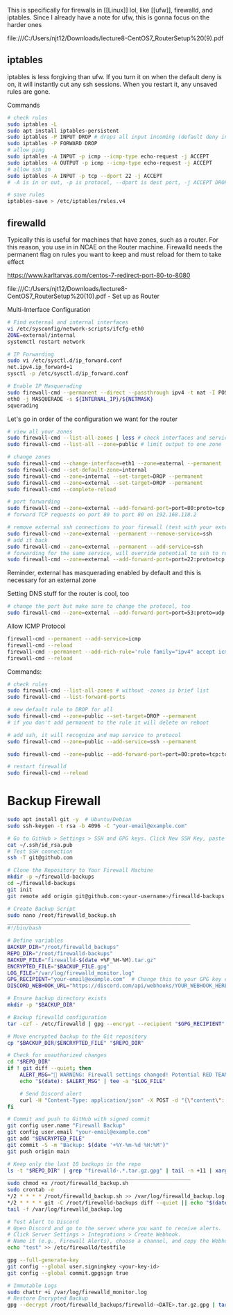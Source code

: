 This is specifically for firewalls in [[Linux]] lol, like [[ufw]], firewalld, and iptables. Since I already have a note for ufw, this is gonna focus on the harder ones

file:///C:/Users/njt12/Downloads/lecture8-CentOS7_RouterSetup%20(9).pdf

## iptables
iptables is less forgiving than ufw. If you turn it on when the default deny is on, it will instantly cut any ssh sessions. When you restart it, any unsaved rules are gone.

Commands
```sh
# check rules
sudo iptables -L
sudo apt install iptables-persistent
sudo iptables -P INPUT DROP # drops all input incoming (default deny in)
sudo iptables -P FORWARD DROP
# allow ping
sudo iptables -A INPUT -p icmp --icmp-type echo-request -j ACCEPT
sudo iptables -A OUTPUT -p icmp --icmp-type echo-request -j ACCEPT
# allow ssh in
sudo iptables -A INPUT -p tcp --dport 22 -j ACCEPT
# -A is in or out, -p is protocol, --dport is dest port, -j ACCEPT DROP REJECT

# save rules
iptables-save > /etc/iptables/rules.v4
```
## firewalld 
Typically this is useful for machines that have zones, such as a router. For this reason, you use in in NCAE on the Router machine. Firewalld needs the permanent flag on rules you want to keep and must reload for them to take effect

https://www.karltarvas.com/centos-7-redirect-port-80-to-8080 

file:///C:/Users/njt12/Downloads/lecture8-CentOS7_RouterSetup%20(10).pdf - Set up as Router

Multi-Interface Configuration
```sh
# Find external and internal interfaces
vi /etc/sysconfig/network-scripts/ifcfg-eth0 
ZONE=external/internal
systemctl restart network

# IP Forwarding
sudo vi /etc/sysctl.d/ip_forward.conf
net.ipv4.ip_forward=1
sysctl -p /etc/sysctl.d/ip_forward.conf

# Enable IP Masquerading
sudo firewall-cmd --permanent --direct --passthrough ipv4 -t nat -I POSTROUTING -o
eth0 -j MASQUERADE -s ${INTERNAL_IP}/${NETMASK}
squerading
```

Let's go in order of the configuration we want for the router
```sh
# view all your zones
sudo firewall-cmd --list-all-zones | less # check interfaces and services in each zone
sudo firewall-cmd --list-all --zone=public # limit output to one zone

# change zones
sudo firewall-cmd --change-interface=eth1 --zone=external --permanent
sudo firewall-cmd --set-default-zone=internal
sudo firewall-cmd --zone=internal --set-target=DROP --permanent
sudo firewall-cmd --zone=external --set-target=DROP --permanent
sudo firewall-cmd --complete-reload

# port forwarding
sudo firewall-cmd --zone=external --add-forward-port=port=80:proto=tcp:toport=80:toaddr=192.168.118.2 --permanent
# forward TCP requests on port 80 to port 80 on 192.168.118.2

# remove external ssh connections to your firewall (test with your external machines)
sudo firewall-cmd --zone=external --permanent --remove-service=ssh
# add it back
sudo firewall-cmd --zone=external --permanent --add-service=ssh
# forwarding for the same service, will override potential to ssh to router
sudo firewall-cmd --zone=external --add-forward-port=port=22:proto=tcp:toport=22:toaddr=192.168.118.2 --permanent
```
Reminder, external has masquerading enabled by default and this is necessary for an external zone

Setting DNS stuff for the router is cool, too
```sh
# change the port but make sure to change the protocol, too
sudo firewall-cmd --zone=external --add-forward-port=port=53:proto=udp:toport=53:toaddr=192.168.118.2 --permanent
```
Allow ICMP Protocol
```sh
firewall-cmd --permanent --add-service=icmp
firewall-cmd --reload
firewall-cmd --permanent --add-rich-rule='rule family="ipv4" accept icmp type echo-request'
firewall-cmd --reload
```

Commands:
```sh
# check rules
sudo firewall-cmd --list-all-zones # without -zones is brief list
sudo firewall-cmd --list-forward-ports

# new default rule to DROP for all
sudo firewall-cmd --zone=public --set-target=DROP --permanent
# if you don't add permanent to the rule it will delete on reboot

# add ssh, it will recognize and map service to protocol
sudo firewall-cmd --zone=public --add-service=ssh --permanent

sudo firewall-cmd --zone=public --add-forward-port=port=80:proto=tcp:toaddr=192.168.1.4:toport=80 --permanent

# restart firewalld
sudo firewall-cmd --reload
```

# Backup Firewall
```sh 
sudo apt install git -y  # Ubuntu/Debian  
sudo ssh-keygen -t rsa -b 4096 -C "your-email@example.com"

# Go to GitHub > Settings > SSH and GPG keys. Click New SSH Key, paste the key, and save it.
cat ~/.ssh/id_rsa.pub
# Test SSH connection
ssh -T git@github.com

# Clone the Repository to Your Firewall Machine
mkdir -p ~/firewalld-backups
cd ~/firewalld-backups
git init
git remote add origin git@github.com:<your-username>/firewalld-backups.git

# Create Backup Script
sudo nano /root/firewalld_backup.sh
___________________________________________________________
#!/bin/bash

# Define variables
BACKUP_DIR="/root/firewalld_backups"
REPO_DIR="/root/firewalld-backups"
BACKUP_FILE="firewalld-$(date +%F_%H-%M).tar.gz"
ENCRYPTED_FILE="$BACKUP_FILE.gpg"
LOG_FILE="/var/log/firewalld_monitor.log"
GPG_RECIPIENT="your-email@example.com"  # Change this to your GPG key email
DISCORD_WEBHOOK_URL="https://discord.com/api/webhooks/YOUR_WEBHOOK_HERE"  # Change this!

# Ensure backup directory exists
mkdir -p "$BACKUP_DIR"

# Backup firewalld configuration
tar -czf - /etc/firewalld | gpg --encrypt --recipient "$GPG_RECIPIENT" > "$BACKUP_DIR/$ENCRYPTED_FILE"

# Move encrypted backup to the Git repository
cp "$BACKUP_DIR/$ENCRYPTED_FILE" "$REPO_DIR"

# Check for unauthorized changes
cd "$REPO_DIR"
if ! git diff --quiet; then
    ALERT_MSG="🚨 WARNING: Firewall settings changed! Potential RED TEAM activity! 🚨"
    echo "$(date): $ALERT_MSG" | tee -a "$LOG_FILE"

    # Send Discord alert
    curl -H "Content-Type: application/json" -X POST -d "{\"content\": \"$ALERT_MSG\"}" "$DISCORD_WEBHOOK_URL"
fi

# Commit and push to GitHub with signed commit
git config user.name "Firewall Backup"
git config user.email "your-email@example.com"
git add "$ENCRYPTED_FILE"
git commit -S -m "Backup: $(date '+%Y-%m-%d %H:%M')"
git push origin main

# Keep only the last 10 backups in the repo
ls -t "$REPO_DIR" | grep "firewalld-.*.tar.gz.gpg" | tail -n +11 | xargs -I {} rm -- "$REPO_DIR/{}" 2>/dev/null || true
___________________________________________________________
sudo chmod +x /root/firewalld_backup.sh
sudo crontab -e
*/2 * * * * /root/firewalld_backup.sh >> /var/log/firewalld_backup.log 2>&1
*/2 * * * * git -C /root/firewalld-backups diff --quiet || echo "$(date): FIREWALL CHANGED!" >> /var/log/firewalld_monitor.log
tail -f /var/log/firewalld_backup.log

# Test Alert to Discord
# Open Discord and go to the server where you want to receive alerts.
# Click Server Settings > Integrations > Create Webhook.
# Name it (e.g., Firewall Alerts), choose a channel, and copy the Webhook URL.
echo "test" >> /etc/firewalld/testfile

gpg --full-generate-key
git config --global user.signingkey <your-key-id>
git config --global commit.gpgsign true

# Immutable Logs
sudo chattr +i /var/log/firewalld_monitor.log
# Restore Encrypted Backup
gpg --decrypt /root/firewalld_backups/firewalld-<DATE>.tar.gz.gpg | tar -xz
```
